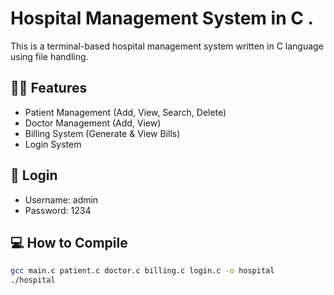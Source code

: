 # Hospital Management System in C .

This is a terminal-based hospital management system written in C language using file handling.

## 👨‍⚕ Features
- Patient Management (Add, View, Search, Delete)
- Doctor Management (Add, View)
- Billing System (Generate & View Bills)
- Login System

## 🔐 Login
- Username: admin
- Password: 1234

## 💻 How to Compile
```bash
gcc main.c patient.c doctor.c billing.c login.c -o hospital
./hospital

